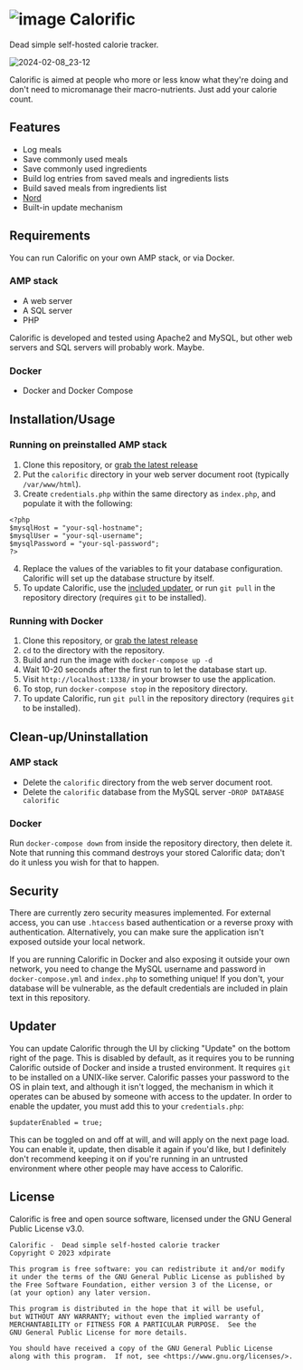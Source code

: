 # ![image](https://github.com/xdpirate/calorific/assets/1757462/9389f140-a52f-4515-9d87-a8416dfaff58) Calorific

Dead simple self-hosted calorie tracker.

![2024-02-08_23-12](https://github.com/xdpirate/calorific/assets/1757462/9c1c1b52-b3ae-466a-9a8d-147bcef7c48c)

Calorific is aimed at people who more or less know what they're doing and don't need to micromanage their macro-nutrients. Just add your calorie count.

## Features

* Log meals
* Save commonly used meals
* Save commonly used ingredients
* Build log entries from saved meals and ingredients lists
* Build saved meals from ingredients list
* [Nord](https://www.nordtheme.com/)
* Built-in update mechanism

## Requirements

You can run Calorific on your own AMP stack, or via Docker.

### AMP stack

* A web server
* A SQL server
* PHP

Calorific is developed and tested using Apache2 and MySQL, but other web servers and SQL servers will probably work. Maybe. 

### Docker

* Docker and Docker Compose

## Installation/Usage

### Running on preinstalled AMP stack

1. Clone this repository, or [grab the latest release](https://github.com/xdpirate/calorific/releases/latest)
2. Put the `calorific` directory in your web server document root (typically `/var/www/html`).
3. Create `credentials.php` within the same directory as `index.php`, and populate it with the following:

```
<?php
$mysqlHost = "your-sql-hostname";
$mysqlUser = "your-sql-username";
$mysqlPassword = "your-sql-password";
?>
```

4. Replace the values of the variables to fit your database configuration. Calorific will set up the database structure by itself.
5. To update Calorific, use the [included updater](#updater), or run `git pull` in the repository directory (requires `git` to be installed).

### Running with Docker

1. Clone this repository, or [grab the latest release](https://github.com/xdpirate/calorific/releases/latest)
2. `cd` to the directory with the repository.
3. Build and run the image with `docker-compose up -d`
4. Wait 10-20 seconds after the first run to let the database start up.
5. Visit `http://localhost:1338/` in your browser to use the application.
6. To stop, run `docker-compose stop` in the repository directory.
7. To update Calorific, run `git pull` in the repository directory (requires `git` to be installed).

## Clean-up/Uninstallation

### AMP stack

* Delete the `calorific` directory from the web server document root.
* Delete the `calorific` database from the MySQL server -`DROP DATABASE calorific`

### Docker

Run `docker-compose down` from inside the repository directory, then delete it. Note that running this command destroys your stored Calorific data; don't do it unless you wish for that to happen.

## Security

There are currently zero security measures implemented. For external access, you can use `.htaccess` based authentication or a reverse proxy with authentication. Alternatively, you can make sure the application isn't exposed outside your local network.

If you are running Calorific in Docker and also exposing it outside your own network, you need to change the MySQL username and password in `docker-compose.yml` and `index.php` to something unique! If you don't, your database will be vulnerable, as the default credentials are included in plain text in this repository.

## Updater

You can update Calorific through the UI by clicking "Update" on the bottom right of the page. This is disabled by default, as it requires you to be running Calorific outside of Docker and inside a trusted environment. It requires `git` to be installed on a UNIX-like server. Calorific passes your password to the OS in plain text, and although it isn't logged, the mechanism in which it operates can be abused by someone with access to the updater. In order to enable the updater, you must add this to your `credentials.php`:

    $updaterEnabled = true;

This can be toggled on and off at will, and will apply on the next page load. You can enable it, update, then disable it again if you'd like, but I definitely don't recommend keeping it on if you're running in an untrusted environment where other people may have access to Calorific.

## License

Calorific is free and open source software, licensed under the GNU General Public License v3.0.

    Calorific -  Dead simple self-hosted calorie tracker
    Copyright ©️ 2023 xdpirate

    This program is free software: you can redistribute it and/or modify
    it under the terms of the GNU General Public License as published by
    the Free Software Foundation, either version 3 of the License, or
    (at your option) any later version.

    This program is distributed in the hope that it will be useful,
    but WITHOUT ANY WARRANTY; without even the implied warranty of
    MERCHANTABILITY or FITNESS FOR A PARTICULAR PURPOSE.  See the
    GNU General Public License for more details.

    You should have received a copy of the GNU General Public License
    along with this program.  If not, see <https://www.gnu.org/licenses/>.
